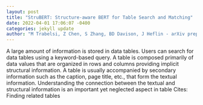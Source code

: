 ```yaml
--- 
layout: post 
title: "StruBERT: Structure-aware BERT for Table Search and Matching" 
date: 2022-04-01 17:06:07 -0400 
categories: jekyll update 
author: "M Trabelsi, Z Chen, S Zhang, BD Davison, J Heflin - arXiv preprint arXiv:2203.14278, 2022" 
--- 
```

A large amount of information is stored in data tables. Users can search for data tables using a keyword-based query. A table is composed primarily of data values that are organized in rows and columns providing implicit structural information. A table is usually accompanied by secondary information such as the caption, page title, etc., that form the textual information. Understanding the connection between the textual and structural information is an important yet neglected aspect in table Cites: Finding related tables